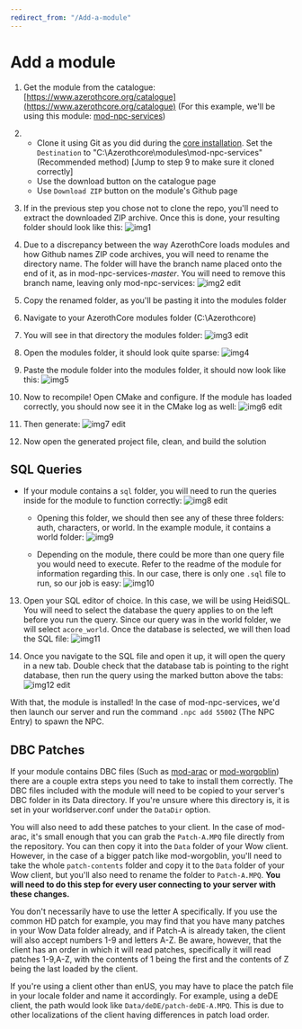 ```yaml
---
redirect_from: "/Add-a-module"
---
```


# Add a module

1. Get the module from the catalogue: [https://www.azerothcore.org/catalogue](https://www.azerothcore.org/catalogue) (For this example, we'll be using this module: [mod-npc-services](https://www.azerothcore.org/catalogue.html#/details/177019524))

2. - Clone it using Git as you did during the [core installation](core-installation.md). Set the `Destination` to "C:\Azerothcore\modules\mod-npc-services" (Recommended method) [Jump to step 9 to make sure it cloned correctly]
	- Use the download button on the catalogue page
	- Use `Download ZIP` button on the module's Github page

3. If in the previous step you chose not to clone the repo, you'll need to extract the downloaded ZIP archive. Once this is done, your resulting folder should look like this:
![img1](https://user-images.githubusercontent.com/38561765/173752887-c4fae113-2615-4a6e-b5f7-33ebb61d024d.PNG)

4. Due to a discrepancy between the way AzerothCore loads modules and how Github names ZIP code archives, you will need to rename the directory name. The folder will have the branch name placed onto the end of it, as in mod-npc-services-_master_. You will need to remove this branch name, leaving only mod-npc-services:
![img2 edit](https://user-images.githubusercontent.com/38561765/173754536-947a7477-c06f-407d-a6c0-54b366ad17cb.png)

5. Copy the renamed folder, as you'll be pasting it into the modules folder

6. Navigate to your AzerothCore modules folder (C:\Azerothcore)

7. You will see in that directory the modules folder:
![img3 edit](https://user-images.githubusercontent.com/38561765/173755109-c5243fcc-2940-4a11-9e42-edd1d7016dca.png)

8. Open the modules folder, it should look quite sparse:
![img4](https://user-images.githubusercontent.com/38561765/173755212-11d86754-0ef5-4dd8-af8d-68dbe033f71c.PNG)

9. Paste the module folder into the modules folder, it should now look like this:
![img5](https://user-images.githubusercontent.com/38561765/173755380-9c46a74c-8342-46bb-83ae-df31d0532bfd.PNG)

10. Now to recompile! Open CMake and configure. If the module has loaded correctly, you should now see it in the CMake log as well:
![img6 edit](https://user-images.githubusercontent.com/38561765/173755762-8dbc188a-9d32-4629-ad51-834666f90b29.png)

11. Then generate:
![img7 edit](https://user-images.githubusercontent.com/38561765/173755809-62235d05-cdcd-45ec-beb2-6d59f5dc76bd.png)

12. Now open the generated project file, clean, and build the solution

## SQL Queries

- If your module contains a `sql` folder, you will need to run the queries inside for the module to function correctly:
![img8 edit](https://user-images.githubusercontent.com/38561765/173756389-d3b5e465-8083-4296-b28e-ce0f4de30e8d.png)

	- Opening this folder, we should then see any of these three folders: auth, characters, or world. In the example module, it contains a world folder:
![img9](https://user-images.githubusercontent.com/38561765/173756643-40bfee42-5160-47b8-8999-6e7bdd24c476.PNG)

	- Depending on the module, there could be more than one query file you would need to execute. Refer to the readme of the module for information regarding this. In our case, there is only one `.sql` file to run, so our job is easy:
![img10](https://user-images.githubusercontent.com/38561765/173757090-f2ac528f-ccba-4e70-b1c0-9a4b3bac7d0d.PNG)

13. Open your SQL editor of choice. In this case, we will be using HeidiSQL. You will need to select the database the query applies to on the left before you run the query. Since our query was in the world folder, we will select `acore_world`. Once the database is selected, we will then load the SQL file:
![img11](https://user-images.githubusercontent.com/38561765/173757454-9033e605-c026-49a9-a030-5baf384900e7.PNG)

14. Once you navigate to the SQL file and open it up, it will open the query in a new tab. Double check that the database tab is pointing to the right database, then run the query using the marked button above the tabs:
![img12 edit](https://user-images.githubusercontent.com/38561765/173758117-6f500fb3-a8a5-4819-a608-1222b7bc9802.png)

With that, the module is installed! In the case of mod-npc-services, we'd then launch our server and run the command `.npc add 55002` (The NPC Entry) to spawn the NPC.

## DBC Patches

If your module contains DBC files (Such as [mod-arac](https://github.com/azerothcore/mod-arac) or [mod-worgoblin](https://github.com/heyitsbench/mod-worgoblin)) there are a couple extra steps you need to take to install them correctly. The DBC files included with the module will need to be copied to your server's DBC folder in its Data directory. If you're unsure where this directory is, it is set in your worldserver.conf under the `DataDir` option.

You will also need to add these patches to your client. In the case of mod-arac, it's small enough that you can grab the `Patch-A.MPQ` file directly from the repository. You can then copy it into the `Data` folder of your Wow client. However, in the case of a bigger patch like mod-worgoblin, you'll need to take the whole `patch-contents` folder and copy it to the `Data` folder of your Wow client, but you'll also need to rename the folder to `Patch-A.MPQ`. **You will need to do this step for every user connecting to your server with these changes.**

You don't necessarily have to use the letter A specifically. If you use the common HD patch for example, you may find that you have many patches in your Wow Data folder already, and if Patch-A is already taken, the client will also accept numbers 1-9 and letters A-Z. Be aware, however, that the client has an order in which it will read patches, specifically it will read patches 1-9,A-Z, with the contents of 1 being the first and the contents of Z being the last loaded by the client.

If you're using a client other than enUS, you may have to place the patch file in your locale folder and name it accordingly. For example, using a deDE client, the path would look like `Data/deDE/patch-deDE-A.MPQ`. This is due to other localizations of the client having differences in patch load order.
